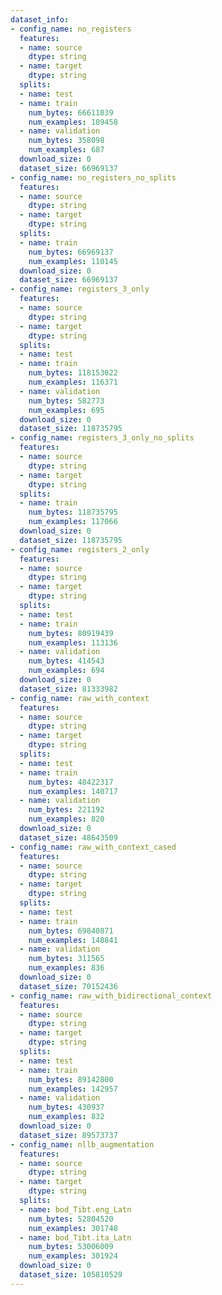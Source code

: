 ```yaml
---
dataset_info:
- config_name: no_registers
  features:
  - name: source
    dtype: string
  - name: target
    dtype: string
  splits:
  - name: test
  - name: train
    num_bytes: 66611039
    num_examples: 109458
  - name: validation
    num_bytes: 358098
    num_examples: 687
  download_size: 0
  dataset_size: 66969137
- config_name: no_registers_no_splits
  features:
  - name: source
    dtype: string
  - name: target
    dtype: string
  splits:
  - name: train
    num_bytes: 66969137
    num_examples: 110145
  download_size: 0
  dataset_size: 66969137
- config_name: registers_3_only
  features:
  - name: source
    dtype: string
  - name: target
    dtype: string
  splits:
  - name: test
  - name: train
    num_bytes: 118153022
    num_examples: 116371
  - name: validation
    num_bytes: 582773
    num_examples: 695
  download_size: 0
  dataset_size: 118735795
- config_name: registers_3_only_no_splits
  features:
  - name: source
    dtype: string
  - name: target
    dtype: string
  splits:
  - name: train
    num_bytes: 118735795
    num_examples: 117066
  download_size: 0
  dataset_size: 118735795
- config_name: registers_2_only
  features:
  - name: source
    dtype: string
  - name: target
    dtype: string
  splits:
  - name: test
  - name: train
    num_bytes: 80919439
    num_examples: 113136
  - name: validation
    num_bytes: 414543
    num_examples: 694
  download_size: 0
  dataset_size: 81333982
- config_name: raw_with_context
  features:
  - name: source
    dtype: string
  - name: target
    dtype: string
  splits:
  - name: test
  - name: train
    num_bytes: 48422317
    num_examples: 140717
  - name: validation
    num_bytes: 221192
    num_examples: 820
  download_size: 0
  dataset_size: 48643509
- config_name: raw_with_context_cased
  features:
  - name: source
    dtype: string
  - name: target
    dtype: string
  splits:
  - name: test
  - name: train
    num_bytes: 69840871
    num_examples: 148841
  - name: validation
    num_bytes: 311565
    num_examples: 836
  download_size: 0
  dataset_size: 70152436
- config_name: raw_with_bidirectional_context
  features:
  - name: source
    dtype: string
  - name: target
    dtype: string
  splits:
  - name: test
  - name: train
    num_bytes: 89142800
    num_examples: 142957
  - name: validation
    num_bytes: 430937
    num_examples: 832
  download_size: 0
  dataset_size: 89573737
- config_name: nllb_augmentation
  features:
  - name: source
    dtype: string
  - name: target
    dtype: string
  splits:
  - name: bod_Tibt.eng_Latn
    num_bytes: 52804520
    num_examples: 301748
  - name: bod_Tibt.ita_Latn
    num_bytes: 53006009
    num_examples: 301924
  download_size: 0
  dataset_size: 105810529
---
```

